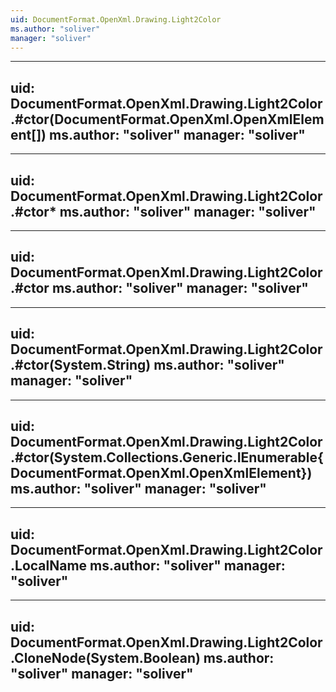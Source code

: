 ```yaml
---
uid: DocumentFormat.OpenXml.Drawing.Light2Color
ms.author: "soliver"
manager: "soliver"
---
```


---
uid: DocumentFormat.OpenXml.Drawing.Light2Color.#ctor(DocumentFormat.OpenXml.OpenXmlElement[])
ms.author: "soliver"
manager: "soliver"
---

---
uid: DocumentFormat.OpenXml.Drawing.Light2Color.#ctor*
ms.author: "soliver"
manager: "soliver"
---

---
uid: DocumentFormat.OpenXml.Drawing.Light2Color.#ctor
ms.author: "soliver"
manager: "soliver"
---

---
uid: DocumentFormat.OpenXml.Drawing.Light2Color.#ctor(System.String)
ms.author: "soliver"
manager: "soliver"
---

---
uid: DocumentFormat.OpenXml.Drawing.Light2Color.#ctor(System.Collections.Generic.IEnumerable{DocumentFormat.OpenXml.OpenXmlElement})
ms.author: "soliver"
manager: "soliver"
---

---
uid: DocumentFormat.OpenXml.Drawing.Light2Color.LocalName
ms.author: "soliver"
manager: "soliver"
---

---
uid: DocumentFormat.OpenXml.Drawing.Light2Color.CloneNode(System.Boolean)
ms.author: "soliver"
manager: "soliver"
---
